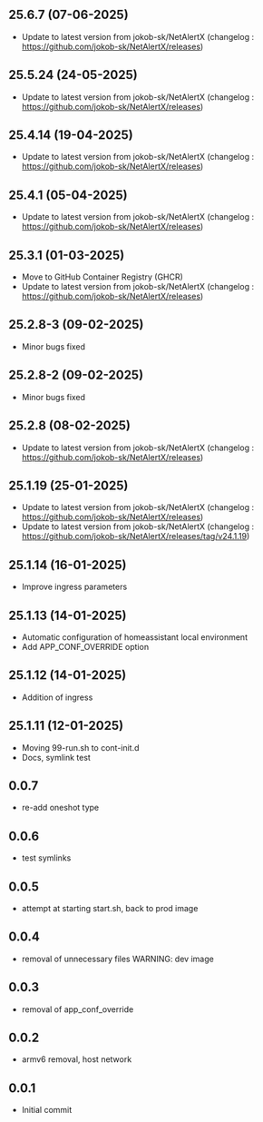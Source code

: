 
## 25.6.7 (07-06-2025)
- Update to latest version from jokob-sk/NetAlertX (changelog : https://github.com/jokob-sk/NetAlertX/releases)

## 25.5.24 (24-05-2025)
- Update to latest version from jokob-sk/NetAlertX (changelog : https://github.com/jokob-sk/NetAlertX/releases)

## 25.4.14 (19-04-2025)
- Update to latest version from jokob-sk/NetAlertX (changelog : https://github.com/jokob-sk/NetAlertX/releases)

## 25.4.1 (05-04-2025)
- Update to latest version from jokob-sk/NetAlertX (changelog : https://github.com/jokob-sk/NetAlertX/releases)

## 25.3.1 (01-03-2025)
- Move to GitHub Container Registry (GHCR)
- Update to latest version from jokob-sk/NetAlertX (changelog : https://github.com/jokob-sk/NetAlertX/releases)

## 25.2.8-3 (09-02-2025)
- Minor bugs fixed
## 25.2.8-2 (09-02-2025)
- Minor bugs fixed

## 25.2.8 (08-02-2025)
- Update to latest version from jokob-sk/NetAlertX (changelog : https://github.com/jokob-sk/NetAlertX/releases)

## 25.1.19 (25-01-2025)
- Update to latest version from jokob-sk/NetAlertX (changelog : https://github.com/jokob-sk/NetAlertX/releases)
- Update to latest version from jokob-sk/NetAlertX (changelog : https://github.com/jokob-sk/NetAlertX/releases/tag/v24.1.19)

## 25.1.14 (16-01-2025)
- Improve ingress parameters

## 25.1.13 (14-01-2025)
- Automatic configuration of homeassistant local environment
- Add APP_CONF_OVERRIDE option

## 25.1.12 (14-01-2025)
- Addition of ingress

## 25.1.11 (12-01-2025)
- Moving 99-run.sh to cont-init.d
- Docs, symlink test

## 0.0.7

- re-add oneshot type

## 0.0.6

- test symlinks

## 0.0.5

- attempt at starting start.sh, back to prod image

## 0.0.4

- removal of unnecessary files WARNING: dev image

## 0.0.3

- removal of app_conf_override

## 0.0.2

- armv6 removal, host network

## 0.0.1

- Initial commit
